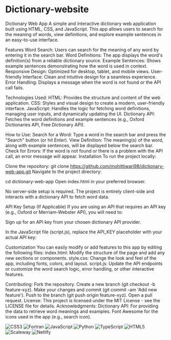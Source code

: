 # Dictionary-website
Dictionary Web App
A simple and interactive dictionary web application built using HTML, CSS, and JavaScript. This app allows users to search for the meaning of words, view definitions, and explore example sentences in an easy-to-use interface.

Features
Word Search: Users can search for the meaning of any word by entering it in the search bar.
Word Definitions: The app displays the word's definition(s) from a reliable dictionary source.
Example Sentences: Shows example sentences demonstrating how the word is used in context.
Responsive Design: Optimized for desktop, tablet, and mobile views.
User-friendly Interface: Clean and intuitive design for a seamless experience.
Error Handling: Displays a message when the word is not found or the API call fails.

Technologies Used:
HTML: Provides the structure and content of the web application.
CSS: Styles and visual design to create a modern, user-friendly interface.
JavaScript: Handles the logic for fetching word definitions, managing user inputs, and dynamically updating the UI.
Dictionary API: Fetches the word definitions and example sentences (e.g., Oxford Dictionaries API, Free Dictionary API).

How to Use:
Search for a Word: Type a word in the search bar and press the "Search" button (or hit Enter).
View Definition: The meaning(s) of the word, along with example sentences, will be displayed below the search bar.
Check for Errors: If the word is not found or there is a problem with the API call, an error message will appear.
Installation
To run the project locally:

Clone the repository:
git clone https://github.com/mohittiwari98/dictionary-web-app.git
Navigate to the project directory:

cd dictionary-web-app
Open index.html in your preferred browser.

No server-side setup is required. The project is entirely client-side and interacts with a dictionary API to fetch word data.

API Key Setup (If Applicable)
If you are using an API that requires an API key (e.g., Oxford or Merriam-Webster API), you will need to:

Sign up for an API key from your chosen dictionary API provider.

In the JavaScript file (script.js), replace the API_KEY placeholder with your actual API key:

Customization
You can easily modify or add features to this app by editing the following files:
index.html: Modify the structure of the page and add any new sections or components.
style.css: Change the look and feel of the app, including fonts, colors, and layout.
script.js: Update the API endpoints or customize the word search logic, error handling, or other interactive features.

Contributing:
Fork the repository.
Create a new branch (git checkout -b feature-xyz).
Make your changes and commit (git commit -am 'Add new feature').
Push to the branch (git push origin feature-xyz).
Open a pull request.
License:
This project is licensed under the MIT License - see the LICENSE file for details.
Acknowledgments:
Dictionary API: For providing the data to retrieve word meanings and examples.
Font Awesome for the icons used in the app (e.g., search icon).

 ![CSS3](https://img.shields.io/badge/css3-%231572B6.svg?style=for-the-badge&logo=css3&logoColor=white) ![Fortran](https://img.shields.io/badge/Fortran-%23734F96.svg?style=for-the-badge&logo=fortran&logoColor=white) ![JavaScript](https://img.shields.io/badge/javascript-%23323330.svg?style=for-the-badge&logo=javascript&logoColor=%23F7DF1E) ![Python](https://img.shields.io/badge/python-3670A0?style=for-the-badge&logo=python&logoColor=ffdd54) ![TypeScript](https://img.shields.io/badge/typescript-%23007ACC.svg?style=for-the-badge&logo=typescript&logoColor=white) ![HTML5](https://img.shields.io/badge/html5-%23E34F26.svg?style=for-the-badge&logo=html5&logoColor=white) ![Scaleway](https://img.shields.io/badge/SCALEWAY-%234f0599.svg?style=for-the-badge&logo=scaleway&logoColor=white) ![Netlify](https://img.shields.io/badge/netlify-%23000000.svg?style=for-the-badge&logo=netlify&logoColor=#00C7B7) 
